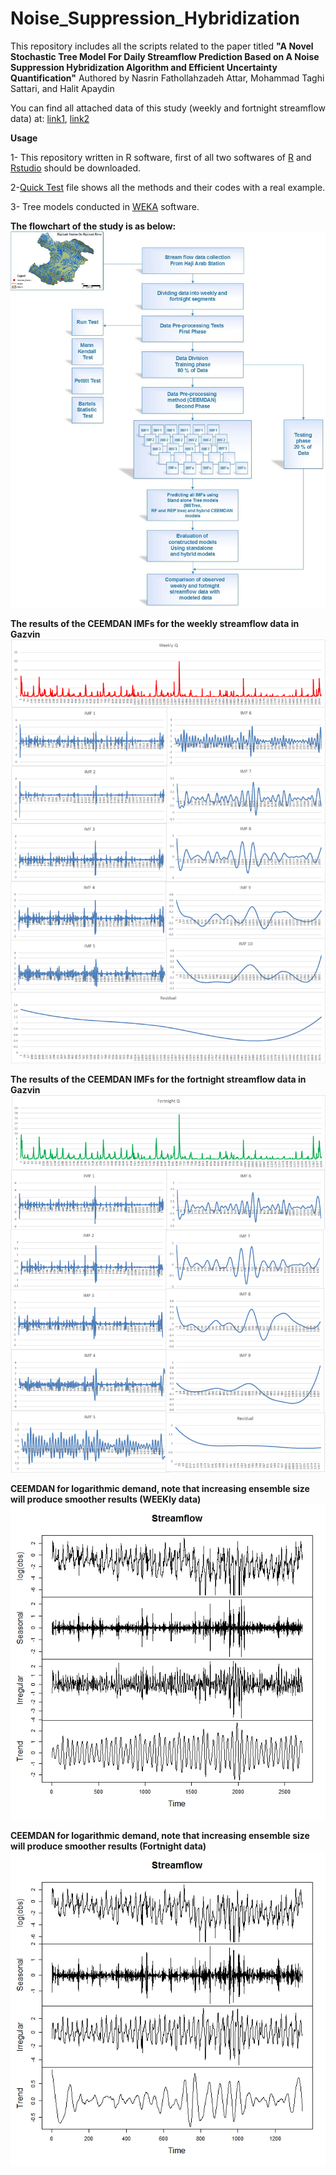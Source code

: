 # Noise_Suppression_Hybridization
This repository includes all the scripts related to the paper titled **"A Novel Stochastic Tree Model For Daily Streamflow Prediction Based on A Noise Suppression Hybridization Algorithm and Efficient Uncertainty Quantification"** Authored by Nasrin Fathollahzadeh Attar, Mohammad Taghi Sattari, and Halit Apaydin

 You can find all attached data of this study (weekly and fortnight streamflow data) at: [link1](https://github.com/Nasrinattar26/Noise_Suppression_Hybridization/blob/main/week.csv), [link2](https://github.com/Nasrinattar26/Noise_Suppression_Hybridization/blob/main/fortnight.csv)
 
 **Usage**
 
 1- This repository written in R software, first of all two softwares of [R](https://cran.r-project.org/bin/windows/base/) and [Rstudio](https://www.rstudio.com/products/rstudio/download/) should be downloaded.

 2-[Quick Test](https://github.com/Nasrinattar26/Noise_Suppression_Hybridization/blob/main/Quick%20Test) file shows all the methods and their codes with a real example.
 
 3- Tree models conducted in [WEKA](https://waikato.github.io/weka-wiki/downloading_weka/) software.
 
**The flowchart of the study is as below:**
![alt text](https://github.com/Nasrinattar26/Noise_Suppression_Hybridization/blob/main/Flowchart.jpg)


**The results of the CEEMDAN IMFs for the weekly streamflow data in Gazvin**
![alt text](https://github.com/Nasrinattar26/Noise_Suppression_Hybridization/blob/main/CEEMDANweek.png)


**The results of the CEEMDAN IMFs for the fortnight streamflow data in Gazvin**
![alt text](https://github.com/Nasrinattar26/Noise_Suppression_Hybridization/blob/main/CEEMDANfortnight.png)



**CEEMDAN for logarithmic demand, note that increasing ensemble size will produce smoother results (WEEKly data)**
![alt text](https://github.com/Nasrinattar26/Noise_Suppression_Hybridization/blob/main/weekCEEMDAN.jpeg)


**CEEMDAN for logarithmic demand, note that increasing ensemble size will produce smoother results (Fortnight data)**
![alt text](https://github.com/Nasrinattar26/Noise_Suppression_Hybridization/blob/main/FortnightCEEMDAN.jpeg)

